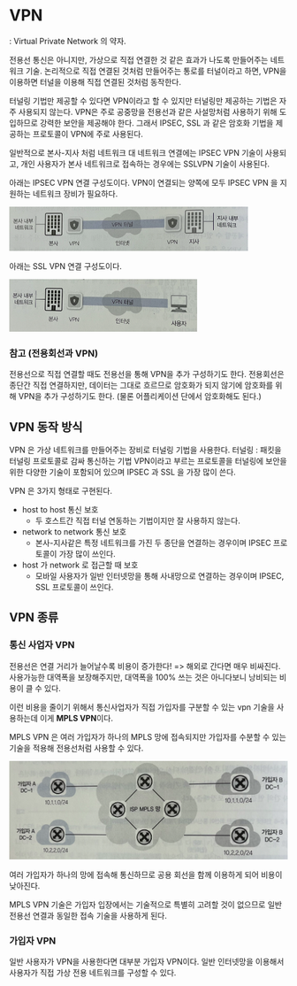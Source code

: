 # VPN

: Virtual Private Network 의 약자.

전용선 통신은 아니지만, 가상으로 직접 연결한 것 같은 효과가 나도록 만들어주는 네트워크 기술.
논리적으로 직접 연결된 것처럼 만들어주는 통로를 터널이라고 하면, VPN을 이용하면 터널을 이용해 직접 연결된 것처럼 동작한다.

터널링 기법만 제공할 수 있다면 VPN이라고 할 수 있지만 터널링만 제공하는 기법은 자주 사용되지 않는다. 
VPN은 주로 공중망을 전용선과 같은 사설망처럼 사용하기 위해 도입하므로 강력한 보안을 제공해야 한다. 
그래서 IPSEC, SSL 과 같은 암호화 기법을 제공하는 프로토콜이 VPN에 주로 사용된다.

일반적으로 본사-지사 처럼 네트워크 대 네트워크 연결에는 IPSEC VPN 기술이 사용되고, 개인 사용자가 본사 네트워크로 접속하는 경우에는 SSLVPN 기술이 사용된다. 

아래는 IPSEC VPN 연결 구성도이다. VPN이 연결되는 양쪽에 모두 IPSEC VPN 을 지원하는 네트워크 장비가 필요하다.

![image-20221010163109445](images/image-20221010163109445.png)



아래는 SSL VPN 연결 구성도이다. 

![image-20221010163129062](images/image-20221010163129062.png)

### 참고 (전용회선과 VPN)

전용선으로 직접 연결할 때도 전용선을 통해 VPN을 추가 구성하기도 한다. 전용회선은 종단간 직접 연결하지만, 데이터는 그대로 흐르므로 암호화가 되지 않기에 암호화를 위해 VPN을 추가 구성하기도 한다.  (물론 어플리케이션 단에서 암호화해도 된다.)





## VPN 동작 방식

VPN 은 가상 네트워크를 만들어주는 장비로 터널링 기법을 사용한다. 
터널링 : 패킷을 터널링 프로토콜로 감싸 통신하는 기법
VPN이라고 부르는 프로토콜을 터널링에 보안을 위한 다양한 기술이 포함되어 있으며 IPSEC 과 SSL 을 가장 많이 쓴다. 

VPN 은 3가지 형태로 구현된다.

- host to host 통신 보호
  - 두 호스트간 직접 터널 연동하는 기법이지만 잘 사용하지 않는다.
- network to network 통신 보호
  - 본사-지사같은 특정 네트워크를 가진 두 종단을 연결하는 경우이며 IPSEC 프로토콜이 가장 많이 쓰인다.
- host 가 network 로 접근할 때 보호 
  - 모바일 사용자가 일반 인터넷망을 통해 사내망으로 연결하는 경우이며 IPSEC, SSL 프로토콜이 쓰인다.



## VPN 종류

### 통신 사업자 VPN 

전용선은 연결 거리가 늘어날수록 비용이 증가한다! 
=> 해외로 간다면 매우 비싸진다. 사용가능한 대역폭을 보장해주지만, 대역폭을 100% 쓰는 것은 아니다보니 낭비되는 비용이 클 수 있다. 

이런 비용을 줄이기 위해서 통신사업자가 직접 가입자를 구분할 수 있는 vpn 기술을 사용하는데 이게 **MPLS VPN**이다.

MPLS VPN 은 여러 가입자가 하나의 MPLS 망에 접속되지만 가입자를 수분할 수 있는 기술을 적용해 전용선처럼 사용할 수 있다.

![image-20221010162531491](images/image-20221010162531491.png)

여러 가입자가 하나의 망에 접속해 통신하므로 공용 회선을 함께 이용하게 되어 비용이 낮아진다.

MPLS VPN 기술은 가입자 입장에서는 기술적으로 특별히 고려할 것이 없으므로 일반 전용선 연결과 동일한 접속 기술을 사용하게 된다.



### 가입자 VPN

일반 사용자가 VPN을 사용한다면 대부분 가입자 VPN이다. 
일반 인터넷망을 이용해서 사용자가 직접 가상 전용 네트워크를 구성할 수 있다. 



